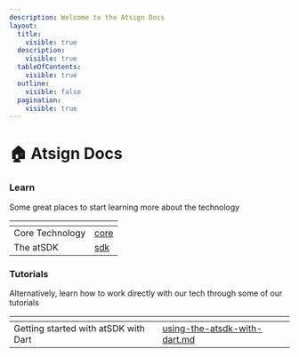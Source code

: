 ```yaml
---
description: Welcome to the Atsign Docs
layout:
  title:
    visible: true
  description:
    visible: true
  tableOfContents:
    visible: true
  outline:
    visible: false
  pagination:
    visible: true
---
```


# 🏠 Atsign Docs

### Learn

Some great places to start learning more about the technology

<table data-card-size="large" data-column-title-hidden data-view="cards"><thead><tr><th></th><th data-hidden data-card-target data-type="content-ref"></th></tr></thead><tbody><tr><td>Core Technology</td><td><a href="core/">core</a></td></tr><tr><td>The atSDK</td><td><a href="sdk/">sdk</a></td></tr></tbody></table>

### Tutorials

Alternatively, learn how to work directly with our tech through some of our tutorials

<table data-card-size="large" data-column-title-hidden data-view="cards"><thead><tr><th></th><th data-hidden data-card-target data-type="content-ref"></th></tr></thead><tbody><tr><td>Getting started with atSDK with Dart</td><td><a href="examples/atsdk-tutorial/using-the-atsdk-with-dart.md">using-the-atsdk-with-dart.md</a></td></tr></tbody></table>
